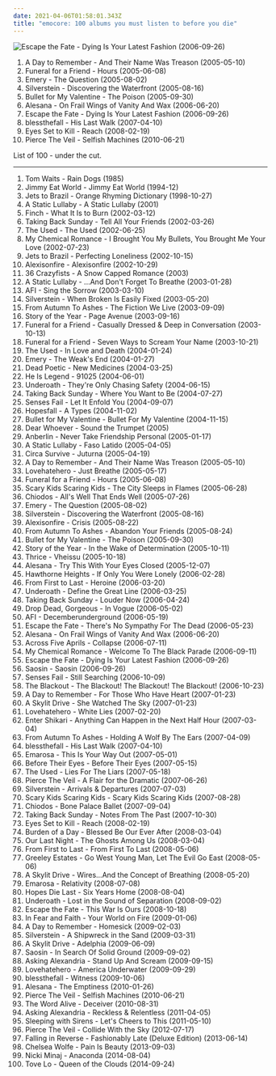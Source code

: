 ```yaml
---
date: 2021-04-06T01:58:01.343Z
title: "emocore: 100 albums you must listen to before you die"
---
```

![Escape the Fate - Dying Is Your Latest Fashion (2006-09-26)](http://coverartarchive.org/release/d21c95c8-40bb-467c-b11f-218886cd0b22/8973658859-500.jpg "Escape the Fate - Dying Is Your Latest Fashion (2006-09-26)")
<ol class="albums">
<li data-cover="https://img.discogs.com/I_ZGRN6Z0YjjpZAKtv0On9tW7_k=/fit-in/600x602/filters:strip_icc():format(jpeg):mode_rgb():quality(90)/discogs-images/R-10534582-1499411233-8844.jpeg.jpg" data-tags="metalcore, post-hardcore, hardcore" role="button">A Day to Remember - And Their Name Was Treason (2005-05-10)</li>
<li data-cover="http://coverartarchive.org/release/a3e1b1ed-5ac4-43c8-9d54-069105bd0869/1313064174-500.jpg" data-tags="post-hardcore, emo" role="button">Funeral for a Friend - Hours (2005-06-08)</li>
<li data-cover="http://coverartarchive.org/release/a7337747-fa84-4d3f-aa12-e53ad43cf745/4889657836-500.jpg" data-tags="emo, christian, emocore, rock, post-hardcore" role="button">Emery - The Question (2005-08-02)</li>
<li data-cover="http://coverartarchive.org/release/b7b89f8a-6b62-4e5b-8675-492ecc731336/7181118799-500.jpg" data-tags="post-hardcore" role="button">Silverstein - Discovering the Waterfront (2005-08-16)</li>
<li data-cover="https://via.placeholder.com/450" data-tags="metalcore" role="button">Bullet for My Valentine - The Poison (2005-09-30)</li>
<li data-cover="http://coverartarchive.org/release/57eafc78-cefd-4048-baf0-073739ee918e/3014173374-500.jpg" data-tags="screamo, emocore, post-hardcore" role="button">Alesana - On Frail Wings of Vanity And Wax (2006-06-20)</li>
<li data-cover="http://coverartarchive.org/release/d21c95c8-40bb-467c-b11f-218886cd0b22/8973658859-500.jpg" data-tags="post-hardcore" role="button">Escape the Fate - Dying Is Your Latest Fashion (2006-09-26)</li>
<li data-cover="http://coverartarchive.org/release/a8403ef9-d956-48f3-8617-8c6ba5070ccd/18892961265-500.jpg" data-tags="emocore, post-hardcore, metalcore" role="button">blessthefall - His Last Walk (2007-04-10)</li>
<li data-cover="https://img.discogs.com/1PvyKtZ-ooTwaD0TkN-cxj5VoGE=/fit-in/600x605/filters:strip_icc():format(jpeg):mode_rgb():quality(90)/discogs-images/R-3650727-1533415894-4992.jpeg.jpg" data-tags="post-hardcore, screamo" role="button">Eyes Set to Kill - Reach (2008-02-19)</li>
<li data-cover="http://coverartarchive.org/release/52480116-0a55-4090-a91a-7b0752f7955f/7149416698-500.jpg" data-tags="post-hardcore, emocore" role="button">Pierce The Veil - Selfish Machines (2010-06-21)</li>
</ol>
List of 100 - under the cut.
<!-- more -->

_________________

<ol class="albums">
<li data-cover="https://img.discogs.com/wideXHFjTJw_D4mX1B7m-xO_LuM=/fit-in/600x599/filters:strip_icc():format(jpeg):mode_rgb():quality(90)/discogs-images/R-6981931-1430937946-9660.jpeg.jpg" data-tags="singer-songwriter" role="button">
Tom Waits - Rain Dogs (1985)
</li>
<li data-cover="https://img.discogs.com/kaMzumBiDJCQp4gm4ckSh27Zm00=/fit-in/600x520/filters:strip_icc():format(jpeg):mode_rgb():quality(90)/discogs-images/R-413931-1604390423-9720.jpeg.jpg" data-tags="rock" role="button">
Jimmy Eat World - Jimmy Eat World (1994-12)
</li>
<li data-cover="http://coverartarchive.org/release/aaa3c223-902d-48a6-b139-f3e0489b1089/28587170633-500.jpg" data-tags="90s" role="button">
Jets to Brazil - Orange Rhyming Dictionary (1998-10-27)
</li>
<li data-cover="http://coverartarchive.org/release/34d92885-0cc1-49db-93f2-1943b8f622b0/23882763399-500.jpg" data-tags="screamo, post-hardcore, emocore" role="button">
A Static Lullaby - A Static Lullaby (2001)
</li>
<li data-cover="http://coverartarchive.org/release/1981ba90-cdff-4385-95f9-e2b72b2c6803/27079506039-500.jpg" data-tags="post-hardcore" role="button">
Finch - What It Is to Burn (2002-03-12)
</li>
<li data-cover="https://img.discogs.com/r55GUTKgafFvtXlW7cLIFBGOkCA=/fit-in/300x300/filters:strip_icc():format(jpeg):mode_rgb():quality(90)/discogs-images/R-3835343-1346270454-3867.jpeg.jpg" data-tags="emo" role="button">
Taking Back Sunday - Tell All Your Friends (2002-03-26)
</li>
<li data-cover="https://via.placeholder.com/450" data-tags="emo" role="button">
The Used - The Used (2002-06-25)
</li>
<li data-cover="http://coverartarchive.org/release/ac803e8f-4243-3a3d-91b4-9f9680380bac/6927512878-500.jpg" data-tags="post-hardcore, rock" role="button">
My Chemical Romance - I Brought You My Bullets, You Brought Me Your Love (2002-07-23)
</li>
<li data-cover="http://coverartarchive.org/release/9d8f61f4-10c8-453c-8d38-8d203897703e/12608387639-500.jpg" data-tags="00s, emocore, great cover art, albums i loved" role="button">
Jets to Brazil - Perfecting Loneliness (2002-10-15)
</li>
<li data-cover="http://coverartarchive.org/release/1910e9f9-29c9-43b2-a050-7f40d0d1332c/21895360787-500.jpg" data-tags="post-hardcore, screamo" role="button">
Alexisonfire - Alexisonfire (2002-10-29)
</li>
<li data-cover="https://img.discogs.com/pm-60Tvy_j9gK6y5tjizOkt2Jm4=/fit-in/600x610/filters:strip_icc():format(jpeg):mode_rgb():quality(90)/discogs-images/R-1121453-1401953708-5066.jpeg.jpg" data-tags="metalcore" role="button">
36 Crazyfists - A Snow Capped Romance (2003)
</li>
<li data-cover="http://coverartarchive.org/release/78cc5193-6c12-4289-ae89-c0269c482b6a/3784011325-500.jpg" data-tags="emocore, post-hardcore" role="button">
A Static Lullaby - ...And Don't Forget To Breathe (2003-01-28)
</li>
<li data-cover="https://img.discogs.com/DmrGqQLFUrLoC-xhHEnLUml8Ldk=/fit-in/600x640/filters:strip_icc():format(jpeg):mode_rgb():quality(90)/discogs-images/R-2811694-1604423801-9427.jpeg.jpg" data-tags="punk rock, punk, alternative rock" role="button">
AFI - Sing the Sorrow (2003-03-10)
</li>
<li data-cover="http://coverartarchive.org/release/09b178d6-592e-465e-b171-06bbb745e8a6/22180051994-500.jpg" data-tags="post-hardcore, emo, screamo" role="button">
Silverstein - When Broken Is Easily Fixed (2003-05-20)
</li>
<li data-cover="https://img.discogs.com/XWsMUgPk_LaCkwEyVYdB9qqUsT8=/fit-in/600x592/filters:strip_icc():format(jpeg):mode_rgb():quality(90)/discogs-images/R-830536-1435862452-8830.jpeg.jpg" data-tags="metalcore, hardcore" role="button">
From Autumn To Ashes - The Fiction We Live (2003-09-09)
</li>
<li data-cover="http://coverartarchive.org/release/04f0fa1d-018e-4138-8359-26618b763fbf/13876313910-500.jpg" data-tags="emo, post-hardcore" role="button">
Story of the Year - Page Avenue (2003-09-16)
</li>
<li data-cover="https://img.discogs.com/f_Z5jf9GxipomA3X7zmUykQpHOk=/fit-in/200x200/filters:strip_icc():format(jpeg):mode_rgb():quality(90)/discogs-images/R-3122839-1316854929.jpeg.jpg" data-tags="post-hardcore" role="button">
Funeral for a Friend - Casually Dressed & Deep in Conversation (2003-10-13)
</li>
<li data-cover="http://coverartarchive.org/release/696c25bd-c5a5-474a-9123-e1904610130a/19086105215-500.jpg" data-tags="post-hardcore, emo, emocore" role="button">
Funeral for a Friend - Seven Ways to Scream Your Name (2003-10-21)
</li>
<li data-cover="https://img.discogs.com/dXtSjcT8_RErf01i6OH6pnvo9O4=/fit-in/600x539/filters:strip_icc():format(jpeg):mode_rgb():quality(90)/discogs-images/R-4875104-1378149523-6688.jpeg.jpg" data-tags="emo, alternative, alternative rock" role="button">
The Used - In Love and Death (2004-01-24)
</li>
<li data-cover="http://coverartarchive.org/release/b773f9e1-f0e4-410b-9971-3647e8f2af80/4889661118-500.jpg" data-tags="post-hardcore, rock, screamo" role="button">
Emery - The Weak's End (2004-01-27)
</li>
<li data-cover="https://img.discogs.com/DzsZcP8IOXdd8AukKcjKD0hUUK4=/fit-in/500x500/filters:strip_icc():format(jpeg):mode_rgb():quality(90)/discogs-images/R-407309-1336738383-3595.jpeg.jpg" data-tags="post-hardcore, emocore" role="button">
Dead Poetic - New Medicines (2004-03-25)
</li>
<li data-cover="https://img.discogs.com/oLkou_Bh1vJANeuEN_JwsTGeSw0=/fit-in/600x597/filters:strip_icc():format(jpeg):mode_rgb():quality(90)/discogs-images/R-542861-1424798177-4446.jpeg.jpg" data-tags="rock, experimental, pop punk, tribunal, southern rock, post-hardcore, melodic hardcore, emocore, cooool" role="button">
He Is Legend - 91025 (2004-06-01)
</li>
<li data-cover="http://coverartarchive.org/release/12655151-895d-44e2-b0ee-c3a5e27a7d23/4202987952-500.jpg" data-tags="post-hardcore, screamo" role="button">
Underoath - They're Only Chasing Safety (2004-06-15)
</li>
<li data-cover="http://coverartarchive.org/release/17f88c72-99db-495c-8fbd-37610350c785/14511746339-500.jpg" data-tags="emo" role="button">
Taking Back Sunday - Where You Want to Be (2004-07-27)
</li>
<li data-cover="http://coverartarchive.org/release/42f3b9d6-52b3-49a8-a65d-972b578decf0/5893187085-500.jpg" data-tags="emo" role="button">
Senses Fail - Let It Enfold You (2004-09-07)
</li>
<li data-cover="http://coverartarchive.org/release/47fb2bb6-11dc-4153-b85c-51897c068351/8145109222-500.jpg" data-tags="emocore" role="button">
Hopesfall - A Types (2004-11-02)
</li>
<li data-cover="http://coverartarchive.org/release/def35f73-abc3-4296-b41e-fc51ef0e177b/6677597463-500.jpg" data-tags="metalcore" role="button">
Bullet for My Valentine - Bullet For My Valentine (2004-11-15)
</li>
<li data-cover="http://coverartarchive.org/release/b4a0e8d0-ed76-4033-8ec3-8347cecdb860/15536848106-500.jpg" data-tags="post-hardcore, emocore" role="button">
Dear Whoever - Sound the Trumpet (2005)
</li>
<li data-cover="http://coverartarchive.org/release/0158574e-e762-4a5f-a927-ad925172605d/17944620848-500.jpg" data-tags="alternative rock" role="button">
Anberlin - Never Take Friendship Personal (2005-01-17)
</li>
<li data-cover="http://coverartarchive.org/release/ee3acac4-1fdb-4d0a-9dc7-070251fd51ad/21114625374-500.jpg" data-tags="screamo, emocore, rock, post-hardcore" role="button">
A Static Lullaby - Faso Latido (2005-04-05)
</li>
<li data-cover="http://coverartarchive.org/release/a3dcaa6b-071e-3d43-b4c7-3e7d852a257e/8355151197-500.jpg" data-tags="alternative rock, experimental, indie" role="button">
Circa Survive - Juturna (2005-04-19)
</li>
<li data-cover="https://img.discogs.com/I_ZGRN6Z0YjjpZAKtv0On9tW7_k=/fit-in/600x602/filters:strip_icc():format(jpeg):mode_rgb():quality(90)/discogs-images/R-10534582-1499411233-8844.jpeg.jpg" data-tags="metalcore, post-hardcore, hardcore" role="button">
A Day to Remember - And Their Name Was Treason (2005-05-10)
</li>
<li data-cover="https://img.discogs.com/jBca7lJ1wuYRhTgMmcBUr8FKnd4=/fit-in/600x596/filters:strip_icc():format(jpeg):mode_rgb():quality(90)/discogs-images/R-2700504-1570357216-7488.jpeg.jpg" data-tags="post-hardcore" role="button">
Lovehatehero - Just Breathe (2005-05-17)
</li>
<li data-cover="http://coverartarchive.org/release/a3e1b1ed-5ac4-43c8-9d54-069105bd0869/1313064174-500.jpg" data-tags="post-hardcore, emo" role="button">
Funeral for a Friend - Hours (2005-06-08)
</li>
<li data-cover="http://coverartarchive.org/release/de811c20-f2b1-395a-a377-6ea2f1aa0ba6/24647170363-500.jpg" data-tags="post-hardcore" role="button">
Scary Kids Scaring Kids - The City Sleeps in Flames (2005-06-28)
</li>
<li data-cover="http://coverartarchive.org/release/0615cf12-505d-4a88-bcaa-2451da7bb28e/17952063492-500.jpg" data-tags="post-hardcore" role="button">
Chiodos - All's Well That Ends Well (2005-07-26)
</li>
<li data-cover="http://coverartarchive.org/release/a7337747-fa84-4d3f-aa12-e53ad43cf745/4889657836-500.jpg" data-tags="emo, christian, emocore, rock, post-hardcore" role="button">
Emery - The Question (2005-08-02)
</li>
<li data-cover="http://coverartarchive.org/release/b7b89f8a-6b62-4e5b-8675-492ecc731336/7181118799-500.jpg" data-tags="post-hardcore" role="button">
Silverstein - Discovering the Waterfront (2005-08-16)
</li>
<li data-cover="http://coverartarchive.org/release/03fbe7bc-3c95-40b7-85f9-92202c21bd51/26809577879-500.jpg" data-tags="post-hardcore" role="button">
Alexisonfire - Crisis (2005-08-22)
</li>
<li data-cover="https://img.discogs.com/PF-4IeNsOVZ5IHNmszQKaeSGVkA=/fit-in/508x451/filters:strip_icc():format(jpeg):mode_rgb():quality(90)/discogs-images/R-537138-1271067043.jpeg.jpg" data-tags="metalcore, post-hardcore, emocore" role="button">
From Autumn To Ashes - Abandon Your Friends (2005-08-24)
</li>
<li data-cover="https://via.placeholder.com/450" data-tags="metalcore" role="button">
Bullet for My Valentine - The Poison (2005-09-30)
</li>
<li data-cover="https://img.discogs.com/DUVXwVMT8cYWLtohg9zJPOoxmvI=/fit-in/500x500/filters:strip_icc():format(jpeg):mode_rgb():quality(90)/discogs-images/R-1369586-1213869780.jpeg.jpg" data-tags="post-hardcore" role="button">
Story of the Year - In the Wake of Determination (2005-10-11)
</li>
<li data-cover="http://coverartarchive.org/release/8cc658aa-5ded-44e9-8a24-4e50fa0425ae/18280581390-500.jpg" data-tags="post-hardcore" role="button">
Thrice - Vheissu (2005-10-18)
</li>
<li data-cover="http://coverartarchive.org/release/367cd2ba-ddac-4589-af69-3a24eecff68f/6512456098-500.jpg" data-tags="emocore, post-hardcore" role="button">
Alesana - Try This With Your Eyes Closed (2005-12-07)
</li>
<li data-cover="http://coverartarchive.org/release/d39b5760-18ad-4a8e-a625-ca128e69384a/2330331132-500.jpg" data-tags="emo" role="button">
Hawthorne Heights - If Only You Were Lonely (2006-02-28)
</li>
<li data-cover="https://img.discogs.com/Pe_TGq0oPcvu7tNDerf3zOxwyyw=/fit-in/600x480/filters:strip_icc():format(jpeg):mode_rgb():quality(90)/discogs-images/R-652987-1339811087-5165.jpeg.jpg" data-tags="post-hardcore" role="button">
From First to Last - Heroine (2006-03-20)
</li>
<li data-cover="https://img.discogs.com/0jsnhuwQ3Gx3HGYoG7ZY6krYJdw=/fit-in/500x500/filters:strip_icc():format(jpeg):mode_rgb():quality(90)/discogs-images/R-1892204-1326299483.jpeg.jpg" data-tags="post-hardcore, metalcore, screamo" role="button">
Underoath - Define the Great Line (2006-03-25)
</li>
<li data-cover="https://img.discogs.com/jXHEqpkzaiZYX3BIWucVSpVCSiQ=/fit-in/479x481/filters:strip_icc():format(jpeg):mode_rgb():quality(90)/discogs-images/R-2067528-1262096038.jpeg.jpg" data-tags="emo" role="button">
Taking Back Sunday - Louder Now (2006-04-24)
</li>
<li data-cover="https://img.discogs.com/A60KFnwDmdd6gD9592hAgjboZGU=/fit-in/499x500/filters:strip_icc():format(jpeg):mode_rgb():quality(90)/discogs-images/R-2886358-1305706040.jpeg.jpg" data-tags="post-hardcore" role="button">
Drop Dead, Gorgeous - In Vogue (2006-05-02)
</li>
<li data-cover="http://coverartarchive.org/release/89eaa471-57ea-44e5-8c51-5267f56c795e/27285761349-500.jpg" data-tags="alternative rock, rock" role="button">
AFI - Decemberunderground (2006-05-19)
</li>
<li data-cover="http://coverartarchive.org/release/0a23771f-6649-44cf-a85d-6d1ac44cda15/15092932333-500.jpg" data-tags="post-hardcore" role="button">
Escape the Fate - There's No Sympathy For The Dead (2006-05-23)
</li>
<li data-cover="http://coverartarchive.org/release/57eafc78-cefd-4048-baf0-073739ee918e/3014173374-500.jpg" data-tags="screamo, emocore, post-hardcore" role="button">
Alesana - On Frail Wings of Vanity And Wax (2006-06-20)
</li>
<li data-cover="https://img.discogs.com/9mNRDBfMxg-ccMi1IvZEIqyzFJs=/fit-in/600x598/filters:strip_icc():format(jpeg):mode_rgb():quality(90)/discogs-images/R-1709392-1566235854-9761.jpeg.jpg" data-tags="metalcore, hardcore, screamo, emocore" role="button">
Across Five Aprils - Collapse (2006-07-11)
</li>
<li data-cover="https://via.placeholder.com/450" data-tags="alternative rock" role="button">
My Chemical Romance - Welcome To The Black Parade (2006-09-11)
</li>
<li data-cover="http://coverartarchive.org/release/d21c95c8-40bb-467c-b11f-218886cd0b22/8973658859-500.jpg" data-tags="post-hardcore" role="button">
Escape the Fate - Dying Is Your Latest Fashion (2006-09-26)
</li>
<li data-cover="http://coverartarchive.org/release/dd4f60c8-d4b5-4c41-b200-a78dfe9e1aaf/25342698261-500.jpg" data-tags="post-hardcore, emo" role="button">
Saosin - Saosin (2006-09-26)
</li>
<li data-cover="https://img.discogs.com/79232wWfyj9nvp1eZTSxuwkreI0=/fit-in/350x350/filters:strip_icc():format(jpeg):mode_rgb():quality(90)/discogs-images/R-3890719-1348261446-2446.jpeg.jpg" data-tags="post-hardcore" role="button">
Senses Fail - Still Searching (2006-10-09)
</li>
<li data-cover="https://img.discogs.com/vrWCUjD6F8BXCmAVhJpoDjYhW60=/fit-in/600x594/filters:strip_icc():format(jpeg):mode_rgb():quality(90)/discogs-images/R-1129242-1491447528-9153.jpeg.jpg" data-tags="punk rock, post-hardcore, emocore" role="button">
The Blackout - The Blackout! The Blackout! The Blackout! (2006-10-23)
</li>
<li data-cover="http://coverartarchive.org/release/d50472b3-95ea-4772-9211-caf26426aa59/3248631123-500.jpg" data-tags="post-hardcore" role="button">
A Day to Remember - For Those Who Have Heart (2007-01-23)
</li>
<li data-cover="http://coverartarchive.org/release/2c7efad2-73f2-4652-b6b6-2ec78963fcf6/8691616470-500.jpg" data-tags="post-hardcore" role="button">
A Skylit Drive - She Watched The Sky (2007-01-23)
</li>
<li data-cover="https://img.discogs.com/dBFOoJR_yaOMYDnpuX5jDystnbQ=/fit-in/600x591/filters:strip_icc():format(jpeg):mode_rgb():quality(90)/discogs-images/R-7346937-1570358150-9631.jpeg.jpg" data-tags="post-hardcore" role="button">
Lovehatehero - White Lies (2007-02-20)
</li>
<li data-cover="https://img.discogs.com/Ambzzbfw3JSPbZlpTpU9Rdq8T1Y=/fit-in/572x572/filters:strip_icc():format(jpeg):mode_rgb():quality(90)/discogs-images/R-5236439-1388358221-4358.jpeg.jpg" data-tags="post-hardcore, trancecore" role="button">
Enter Shikari - Anything Can Happen in the Next Half Hour (2007-03-04)
</li>
<li data-cover="https://img.discogs.com/_uc9FSbRxCm9JJvT1RSz5IgnsfY=/fit-in/600x544/filters:strip_icc():format(jpeg):mode_rgb():quality(90)/discogs-images/R-2760760-1531610590-3471.jpeg.jpg" data-tags="post-hardcore, metalcore, hardcore" role="button">
From Autumn To Ashes - Holding A Wolf By The Ears (2007-04-09)
</li>
<li data-cover="http://coverartarchive.org/release/a8403ef9-d956-48f3-8617-8c6ba5070ccd/18892961265-500.jpg" data-tags="emocore, post-hardcore, metalcore" role="button">
blessthefall - His Last Walk (2007-04-10)
</li>
<li data-cover="http://coverartarchive.org/release/e7ff2419-8d8d-4c5a-a5b0-fa355924cc62/17979913063-500.jpg" data-tags="post-hardcore" role="button">
Emarosa - This Is Your Way Out (2007-05-01)
</li>
<li data-cover="http://coverartarchive.org/release/a12d1805-794f-4744-ba79-c9e7dd7ffb5f/12049773567-500.jpg" data-tags="post-hardcore" role="button">
Before Their Eyes - Before Their Eyes (2007-05-15)
</li>
<li data-cover="https://img.discogs.com/2jyn23qRwU6ZsjD4vDvjOMC6-OE=/fit-in/574x668/filters:strip_icc():format(jpeg):mode_rgb():quality(90)/discogs-images/R-4773448-1541353611-8676.jpeg.jpg" data-tags="alternative, rock" role="button">
The Used - Lies For The Liars (2007-05-18)
</li>
<li data-cover="http://coverartarchive.org/release/fa7ea6f2-f2d9-4dd3-9236-5287a6b56272/7163668976-500.jpg" data-tags="post-hardcore" role="button">
Pierce The Veil - A Flair for the Dramatic (2007-06-26)
</li>
<li data-cover="http://coverartarchive.org/release/5591c8e3-f52a-487c-b130-da267a13f759/22180030295-500.jpg" data-tags="post-hardcore, screamo" role="button">
Silverstein - Arrivals & Departures (2007-07-03)
</li>
<li data-cover="http://coverartarchive.org/release/1ea46d2e-a7a3-4199-8f71-9897b4ef06e5/26813472714-500.jpg" data-tags="screamo, post-hardcore" role="button">
Scary Kids Scaring Kids - Scary Kids Scaring Kids (2007-08-28)
</li>
<li data-cover="http://coverartarchive.org/release/b3a8fd07-b386-47bf-97bc-5d14222e0c8c/15093179874-500.jpg" data-tags="post-hardcore" role="button">
Chiodos - Bone Palace Ballet (2007-09-04)
</li>
<li data-cover="http://coverartarchive.org/release/b4b4ed17-323e-4104-a850-d0fab83a6c6f/1631198569-500.jpg" data-tags="emocore" role="button">
Taking Back Sunday - Notes From The Past (2007-10-30)
</li>
<li data-cover="https://img.discogs.com/1PvyKtZ-ooTwaD0TkN-cxj5VoGE=/fit-in/600x605/filters:strip_icc():format(jpeg):mode_rgb():quality(90)/discogs-images/R-3650727-1533415894-4992.jpeg.jpg" data-tags="post-hardcore, screamo" role="button">
Eyes Set to Kill - Reach (2008-02-19)
</li>
<li data-cover="http://coverartarchive.org/release/f0107d42-e161-422c-807c-f0ace39d32c6/2533532968-500.jpg" data-tags="screamo, metalcore, post-hardcore, melodic hardcore, emocore" role="button">
Burden of a Day - Blessed Be Our Ever After (2008-03-04)
</li>
<li data-cover="https://img.discogs.com/gCKb3R2CdZFiJ4RZ7A7jL3zH_q4=/fit-in/450x450/filters:strip_icc():format(jpeg):mode_rgb():quality(90)/discogs-images/R-2482758-1286483982.jpeg.jpg" data-tags="post-hardcore" role="button">
Our Last Night - The Ghosts Among Us (2008-03-04)
</li>
<li data-cover="http://coverartarchive.org/release/18bd479d-e0de-4603-b1c3-1217482181c9/15093249429-500.jpg" data-tags="post-hardcore" role="button">
From First to Last - From First To Last (2008-05-06)
</li>
<li data-cover="http://coverartarchive.org/release/5d9a3787-a6ae-475a-b93e-1c72a18c7018/3330594215-500.jpg" data-tags="post-hardcore" role="button">
Greeley Estates - Go West Young Man, Let The Evil Go East (2008-05-06)
</li>
<li data-cover="http://coverartarchive.org/release/1a157f06-d2f8-41c1-8ef0-0fced6b12b7a/15093516792-500.jpg" data-tags="screamo, post-hardcore, metalcore, hardcore, emo, emocore" role="button">
A Skylit Drive - Wires...And the Concept of Breathing (2008-05-20)
</li>
<li data-cover="http://coverartarchive.org/release/4697991e-b4f2-48f4-bbf3-552ae81ed05d/17979922684-500.jpg" data-tags="post-hardcore" role="button">
Emarosa - Relativity (2008-07-08)
</li>
<li data-cover="https://img.discogs.com/G_2D0AjMs78K4xMs5169gOnfx9Q=/fit-in/300x298/filters:strip_icc():format(jpeg):mode_rgb():quality(90)/discogs-images/R-3168720-1318866783.jpeg.jpg" data-tags="emocore, screamo, post-hardcore, post hardcore" role="button">
Hopes Die Last - Six Years Home (2008-08-04)
</li>
<li data-cover="http://coverartarchive.org/release/257fc109-3150-431b-8670-39bec0b62e08/28727135104-500.jpg" data-tags="post-hardcore, metalcore" role="button">
Underoath - Lost in the Sound of Separation (2008-09-02)
</li>
<li data-cover="http://coverartarchive.org/release/82d305e4-8d45-4673-9240-1b36da06b1eb/8973784940-500.jpg" data-tags="post-hardcore" role="button">
Escape the Fate - This War Is Ours (2008-10-18)
</li>
<li data-cover="http://coverartarchive.org/release/4e3d673e-8409-4514-9a89-5b81fd62dbeb/15138422971-500.jpg" data-tags="hardcore" role="button">
In Fear and Faith - Your World on Fire (2009-01-06)
</li>
<li data-cover="http://coverartarchive.org/release/e315cb82-c4a4-4c26-ade5-4fda93af2d5e/6320143013-500.jpg" data-tags="post-hardcore, metalcore, pop punk" role="button">
A Day to Remember - Homesick (2009-02-03)
</li>
<li data-cover="http://coverartarchive.org/release/1cb2d444-77c7-39ab-bed7-8546a2481603/7181128313-500.jpg" data-tags="post-hardcore" role="button">
Silverstein - A Shipwreck in the Sand (2009-03-31)
</li>
<li data-cover="https://img.discogs.com/XzaWfi-BngGAQzQ73P3mjOdzc7w=/fit-in/600x600/filters:strip_icc():format(jpeg):mode_rgb():quality(90)/discogs-images/R-2692720-1302358066.jpeg.jpg" data-tags="screamo, post-hardcore" role="button">
A Skylit Drive - Adelphia (2009-06-09)
</li>
<li data-cover="https://img.discogs.com/BYBJ6iEdWB2JSVsX9r_FT61J2xY=/fit-in/500x500/filters:strip_icc():format(jpeg):mode_rgb():quality(90)/discogs-images/R-3109771-1316236083.jpeg.jpg" data-tags="post-hardcore" role="button">
Saosin - In Search Of Solid Ground (2009-09-02)
</li>
<li data-cover="http://coverartarchive.org/release/5da0eb07-a22b-4eac-8624-bf7c04d0a0e8/7601074964-500.jpg" data-tags="metalcore, post-hardcore" role="button">
Asking Alexandria - Stand Up And Scream (2009-09-15)
</li>
<li data-cover="https://img.discogs.com/LYjoWkakXV6aB00GTBaxwhNX7L4=/fit-in/225x225/filters:strip_icc():format(jpeg):mode_rgb():quality(90)/discogs-images/R-6952350-1430263247-2759.jpeg.jpg" data-tags="emocore, post-hardcore" role="button">
Lovehatehero - America Underwater (2009-09-29)
</li>
<li data-cover="http://coverartarchive.org/release/6fa37e34-e402-4620-9786-0d0da6ead881/11173683563-500.jpg" data-tags="post-hardcore" role="button">
blessthefall - Witness (2009-10-06)
</li>
<li data-cover="http://coverartarchive.org/release/11c90d9e-3e34-45d6-817e-13beddc9e827/8461512951-500.jpg" data-tags="emocore, post-hardcore" role="button">
Alesana - The Emptiness (2010-01-26)
</li>
<li data-cover="http://coverartarchive.org/release/52480116-0a55-4090-a91a-7b0752f7955f/7149416698-500.jpg" data-tags="post-hardcore, emocore" role="button">
Pierce The Veil - Selfish Machines (2010-06-21)
</li>
<li data-cover="http://coverartarchive.org/release/67eec991-c21c-452b-b4c9-49f7df5699ba/15585755840-500.jpg" data-tags="metalcore, post-hardcore" role="button">
The Word Alive - Deceiver (2010-08-31)
</li>
<li data-cover="http://coverartarchive.org/release/9646d5f9-08c9-43a2-bebf-c80a3b86368f/7273863258-500.jpg" data-tags="post-hardcore" role="button">
Asking Alexandria - Reckless & Relentless (2011-04-05)
</li>
<li data-cover="http://coverartarchive.org/release/143fbcad-b633-4b98-a553-3a54b78d989c/6997936845-500.jpg" data-tags="post-hardcore" role="button">
Sleeping with Sirens - Let's Cheers to This (2011-05-10)
</li>
<li data-cover="http://coverartarchive.org/release/7888bbb8-204b-4701-9f15-ade723cd94ee/7163718243-500.jpg" data-tags="post-hardcore" role="button">
Pierce The Veil - Collide With the Sky (2012-07-17)
</li>
<li data-cover="http://coverartarchive.org/release/75fc346b-9c1f-4b2b-a089-4cda6b955222/7162049583-500.jpg" data-tags="rock, hardcore, emo, screamo, post-hardcore, emocore" role="button">
Falling in Reverse - Fashionably Late (Deluxe Edition) (2013-06-14)
</li>
<li data-cover="https://img.discogs.com/JExQH_7X_2u7hqvAWCXMm1KALwc=/fit-in/591x600/filters:strip_icc():format(jpeg):mode_rgb():quality(90)/discogs-images/R-4941671-1380457797-4882.jpeg.jpg" data-tags="gothic rock, hipster, not experimental, pop, female vocalists, emo, japanese, anime, j-pop, visual kei, not gothic, emocore, meme, satanic pop, amatue, jpop, comedy, anison, dark, symphonic metal, achingly intelligent, not music, manowar, weeaboo, folklore intellectuel, hino, not darkwave, poptron, very intelligent lyrics, gothic metal, humour, misogyny, seiyuu" role="button">
Chelsea Wolfe - Pain Is Beauty (2013-09-03)
</li>
<li data-cover="http://coverartarchive.org/release/125c1ac6-d02b-4a7f-9a0c-2f1334c84eff/8067874049-500.jpg" data-tags="better than akiko shikata, very intelligent lyrics" role="button">
Nicki Minaj - Anaconda (2014-08-04)
</li>
<li data-cover="http://coverartarchive.org/release/7ddd2b42-af35-4502-9ab7-0b579aaf4c28/15388316018-500.jpg" data-tags="pop" role="button">
Tove Lo - Queen of the Clouds (2014-09-24)
</li>
</ol>